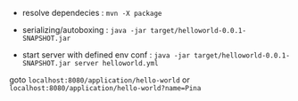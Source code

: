 - resolve dependecies : `mvn -X package`

- serializing/autoboxing : `java -jar target/helloworld-0.0.1-SNAPSHOT.jar`

- start server with defined env conf : `java -jar target/helloworld-0.0.1-SNAPSHOT.jar server helloworld.yml`

goto `localhost:8080/application/hello-world` or `localhost:8080/application/hello-world?name=Pina`
